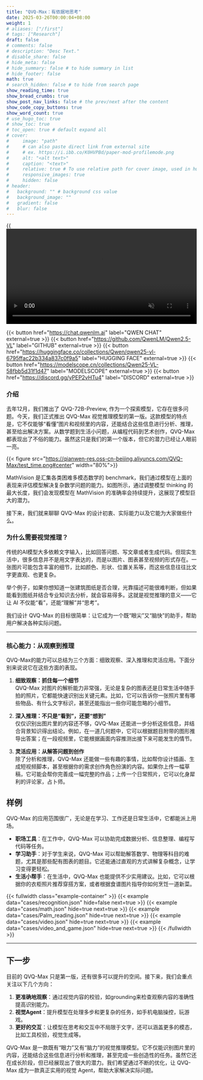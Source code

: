 ```yaml
---
title: "QVQ-Max：有依据地思考"
date: 2025-03-26T00:00:04+08:00
weight: 1
# aliases: ["/first"]
# tags: ["Research"]
draft: false
# comments: false
# description: "Desc Text."
# disable_share: false
# hide_meta: false
# hide_summary: false # to hide summary in list
# hide_footer: false
math: true
# search_hidden: false # to hide from search page
show_reading_time: true
show_bread_crumbs: true
show_post_nav_links: false # the prev/next after the content
show_code_copy_buttons: true
show_word_count: true
# use_hugo_toc: true
# show_toc: true
# toc_open: true # default expand all
# cover:
#     image: "path"
#     # can also paste direct link from external site
#     # ex. https://i.ibb.co/K0HVPBd/paper-mod-profilemode.png
#     alt: "<alt text>"
#     caption: "<text>"
#     relative: true # To use relative path for cover image, used in hugo Page-bundles
#     responsive_images: true
#     hidden: false
# header:
#   background: "" # background css value
#   background_image: ""
#   gradient: false
#   blur: false
---
```

{{<video src="http://qianwen-res.oss-cn-beijing.aliyuncs.com/QVQ-Max/head.mov" muted="true" width="100%" loop="true" autoplay="true">}}

{{< button href="https://chat.qwenlm.ai" label="QWEN CHAT" external=true >}}
{{< button href="https://github.com/QwenLM/Qwen2.5-VL" label="GITHUB" external=true >}}
{{< button href="https://huggingface.co/collections/Qwen/qwen25-vl-6795ffac22b334a837c0f9a5" label="HUGGING FACE" external=true >}}
{{< button href="https://modelscope.cn/collections/Qwen25-VL-58fbb5d31f1d47" label="MODELSCOPE" external=true >}}
{{< button href="https://discord.gg/yPEP2vHTu4" label="DISCORD" external=true >}}


### **介绍**

去年12月，我们推出了 QVQ-72B-Preview, 作为一个探索模型，它存在很多问题。今天，我们正式推出 QVQ-Max 视觉推理模型的第一版。这款模型的特点是，它不仅能够“看懂”图片和视频里的内容，还能结合这些信息进行分析、推理，甚至给出解决方案。从数学题到生活小问题，从编程代码到艺术创作，QVQ-Max 都表现出了不俗的能力。虽然这只是我们的第一个版本，但它的潜力已经让人眼前一亮。


{{< figure src="https://qianwen-res.oss-cn-beijing.aliyuncs.com/QVQ-Max/test_time.png#center" width="80%">}}

MathVision 是汇集各类困难多模态数学的 benchmark，我们通过模型在上面的表现来评估模型解决复杂数学问题的能力。如图所示，通过调整模型 thinking 的最大长度，我们会发现模型在 MathVision 的准确率会持续提升，这展现了模型巨大的潜力。

接下来，我们就来聊聊 QVQ-Max 的设计初衷、实际能力以及它能为大家做些什么。


### **为什么需要视觉推理？**

传统的AI模型大多依赖文字输入，比如回答问题、写文章或者生成代码。但现实生活中，很多信息并不是用文字表达的，而是以图片、图表甚至视频的形式存在。一张图片可能包含丰富的细节，比如颜色、形状、位置关系等，而这些信息往往比文字更直观、也更复杂。

举个例子，如果你想知道一张建筑图纸是否合理，光靠描述可能很难判断，但如果能看到图纸并结合专业知识去分析，就会容易得多。这就是视觉推理的意义——它让 AI 不仅能“看”，还能“理解”并“思考”。

我们设计 QVQ-Max 的目标很简单：让它成为一个既“眼尖”又“脑快”的助手，帮助用户解决各种实际问题。

---

### **核心能力：从观察到推理**

QVQ-Max的能力可以总结为三个方面：细致观察、深入推理和灵活应用。下面分别来说说它在这些方面的表现。

1. **细致观察：抓住每一个细节**  
   QVQ-Max 对图片的解析能力非常强，无论是复杂的图表还是日常生活中随手拍的照片，它都能快速识别出关键元素。比如，它可以告诉你一张照片里有哪些物品、有什么文字标识，甚至还能指出一些你可能忽略的小细节。

2. **深入推理：不只是“看到”，还要“想到”**  
   仅仅识别出图片里的内容还不够，QVQ-Max 还能进一步分析这些信息，并结合背景知识得出结论。例如，在一道几何题中，它可以根据题目附带的图形推导出答案；在一段视频里，它能根据画面内容推测出接下来可能发生的情节。

3. **灵活应用：从解答问题到创作**  
   除了分析和推理，QVQ-Max 还能做一些有趣的事情，比如帮你设计插画、生成短视频脚本，甚至根据你的需求创作角色扮演的内容。如果你上传一幅草稿，它可能会帮你完善成一幅完整的作品；上传一个日常照片，它可以化身犀利的评论家，占卜师。

## 样例

QVQ-Max 的应用范围很广，无论是在学习、工作还是日常生活中，它都能派上用场。

- **职场工具**：在工作中，QVQ-Max 可以协助完成数据分析、信息整理、编程写代码等任务。
- **学习助手**：对于学生来说，QVQ-Max 可以帮助解答数学、物理等科目的难题，尤其是那些配有图表的题目。它还能通过直观的方式讲解复杂概念，让学习变得更轻松。
- **生活小帮手**：在生活中，QVQ-Max 也能提供不少实用建议。比如，它可以根据你的衣柜照片推荐穿搭方案，或者根据食谱图片指导你如何烹饪一道新菜。

{{< fullwidth class="example-container" >}}
{{< example data="cases/recognition.json" hide=false next=true >}}
{{< example data="cases/math.json" hide=true next=true >}}
{{< example data="cases/Palm_reading.json" hide=true next=true >}}
{{< example data="cases/video.json" hide=true next=true >}}
{{< example data="cases/video_and_game.json" hide=true next=true >}}
{{< /fullwidth >}}

---

## **下一步**

目前的 QVQ-Max 只是第一版，还有很多可以提升的空间。接下来，我们会重点关注以下几个方向：

1. **更准确地观察**：通过视觉内容的校验，如grounding来检查观察内容的准确性提高识别能力。
2. **视觉Agent**：提升模型在处理多步和更复杂的任务，如手机电脑操控，玩游戏。
3. **更好的交互**：让模型在思考和交互中不局限于文字，还可以涵盖更多的模态，比如工具校验，视觉生成等。


QVQ-Max 是一款既有“眼力”又有“脑力”的视觉推理模型。它不仅能识别图片里的内容，还能结合这些信息进行分析和推理，甚至完成一些创造性的任务。虽然它还在成长阶段，但已经展现出了很大的潜力。我们希望通过不断的优化，让 QVQ-Max 成为一款真正实用的视觉 Agent，帮助大家解决实际问题。





